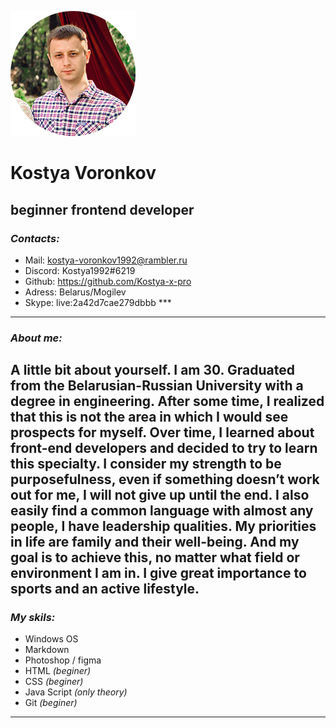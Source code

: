 ![avatar](CV_photo.png "It's me")
# Kostya Voronkov  
## beginner frontend developer

### ***Contacts:***
* Mail: kostya-voronkov1992@rambler.ru
* Discord: Kostya1992#6219
* Github: https://github.com/Kostya-x-pro
* Adress: Belarus/Mogilev
* Skype: live:2a42d7cae279dbbb ***
---
### ***About me:***
A little bit about yourself. I am 30. Graduated from the Belarusian-Russian University with a degree in engineering. After some time, I realized that this is not the area in which I would see prospects for myself. Over time, I learned about front-end developers and decided to try to learn this specialty.
I consider my strength to be purposefulness, even if something doesn’t work out for me, I will not give up until the end. I also easily find a common language with almost any people, I have leadership qualities. My priorities in life are family and their well-being. And my goal is to achieve this, no matter what field or environment I am in. I give great importance to sports and an active lifestyle.
---
### ***My skils:***
* Windows OS
* Markdown
* Photoshop / figma
* HTML *(beginer)*
* CSS *(beginer)*
* Java Script *(only theory)*
* Git *(beginer)*
---